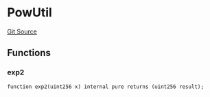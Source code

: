 # PowUtil
[Git Source](https://github.com/0xPolygon/pol-token/blob/59aa38c99af46d3b365ecc8a7e9d0765591960b9/src/lib/PowUtil.sol)


## Functions
### exp2


```solidity
function exp2(uint256 x) internal pure returns (uint256 result);
```

